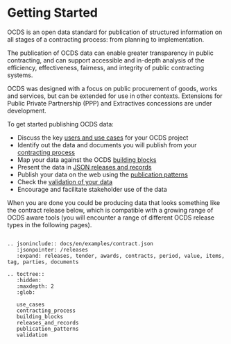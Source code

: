 # Getting Started

OCDS is an open data standard for publication of structured information on all stages of a contracting process: from planning to implementation.

The publication of OCDS data can enable greater transparency in public contracting, and can support accessible and in-depth analysis of the efficiency, effectiveness, fairness, and integrity of public contracting systems. 

OCDS was designed with a focus on public procurement of goods, works and services, but can be extended for use in other contexts. Extensions for Public Private Partnership (PPP) and Extractives concessions are under development.

To get started publishing OCDS data:

* Discuss the key [users and use cases](use_cases.md) for your OCDS project
* Identify out the data and documents you will publish from your [contracting process](contracting_process.md)
* Map your data against the OCDS [building blocks](building_blocks.md)
* Present the data in [JSON releases and records](releases_and_records.md)
* Publish your data on the web using the [publication patterns](publication_patterns.md)
* Check the [validation of your data](validation.md)
* Encourage and facilitate stakeholder use of the data

<!-- You can find [samples of OCDS data](ToDo), and [information on using OCDS](ToDo) in the implementation handbook. -->

When you are done you could be producing data that looks something like the contract release below, which is compatible with a growing range of OCDS aware tools (you will encounter a range of different OCDS release types in the following pages).

```eval_rst

.. jsoninclude:: docs/en/examples/contract.json
   :jsonpointer: /releases
   :expand: releases, tender, awards, contracts, period, value, items, tag, parties, documents

```


```eval_rst
.. toctree::
   :hidden:
   :maxdepth: 2
   :glob:

   use_cases
   contracting_process
   building_blocks
   releases_and_records
   publication_patterns
   validation
```

